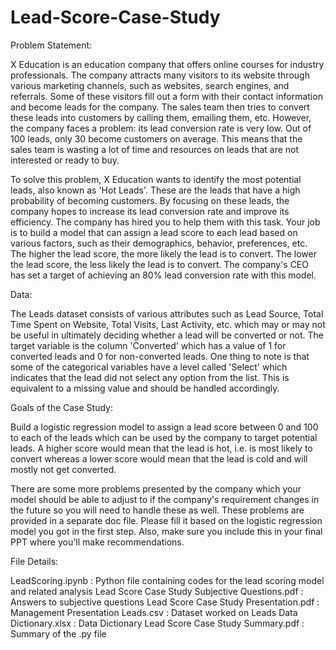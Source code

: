 # Lead-Score-Case-Study
Problem Statement:

X Education is an education company that offers online courses for industry professionals. The company attracts many visitors to its website through various marketing channels, such as websites, search engines, and referrals. Some of these visitors fill out a form with their contact information and become leads for the company. The sales team then tries to convert these leads into customers by calling them, emailing them, etc. However, the company faces a problem: its lead conversion rate is very low. Out of 100 leads, only 30 become customers on average. This means that the sales team is wasting a lot of time and resources on leads that are not interested or ready to buy. 

To solve this problem, X Education wants to identify the most potential leads, also known as 'Hot Leads'. These are the leads that have a high probability of becoming customers. By focusing on these leads, the company hopes to increase its lead conversion rate and improve its efficiency. The company has hired you to help them with this task. Your job is to build a model that can assign a lead score to each lead based on various factors, such as their demographics, behavior, preferences, etc. The higher the lead score, the more likely the lead is to convert. The lower the lead score, the less likely the lead is to convert. The company's CEO has set a target of achieving an 80% lead conversion rate with this model.

Data:

The Leads dataset consists of various attributes such as Lead Source, Total Time Spent on Website, Total Visits, Last Activity, etc. which may or may not be useful in ultimately deciding whether a lead will be converted or not. The target variable is the column 'Converted' which has a value of 1 for converted leads and 0 for non-converted leads. One thing to note is that some of the categorical variables have a level called 'Select' which indicates that the lead did not select any option from the list. This is equivalent to a missing value and should be handled accordingly.

Goals of the Case Study:

Build a logistic regression model to assign a lead score between 0 and 100 to each of the leads which can be used by the company to target potential leads. A higher score would mean that the lead is hot, i.e. is most likely to convert whereas a lower score would mean that the lead is cold and will mostly not get converted.

There are some more problems presented by the company which your model should be able to adjust to if the company's requirement changes in the future so you will need to handle these as well. These problems are provided in a separate doc file. Please fill it based on the logistic regression model you got in the first step. Also, make sure you include this in your final PPT where you'll make recommendations.

File Details:

LeadScoring.ipynb : Python file containing codes for the lead scoring model and related analysis
Lead Score Case Study Subjective Questions.pdf : Answers to subjective questions
Lead Score Case Study Presentation.pdf : Management Presentation
Leads.csv : Dataset worked on
Leads Data Dictionary.xlsx : Data Dictionary
Lead Score Case Study Summary.pdf : Summary of the .py file
